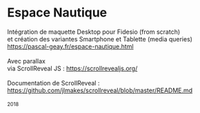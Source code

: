 # Espace Nautique
Intégration de maquette Desktop pour Fidesio (from scratch)<br/>
et création des variantes Smartphone et Tablette (media queries)<br/>
https://pascal-geay.fr/espace-nautique.html<br />
<br />
Avec parallax<br>via ScrollReveal JS : https://scrollrevealjs.org/<br />
<br />
Documentation de ScrollReveal : <br/>
https://github.com/jlmakes/scrollreveal/blob/master/README.md<br/>
<br/>
<sub>2018</sub>
